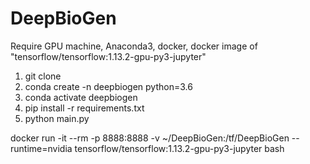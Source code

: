 # DeepBioGen

Require GPU machine, Anaconda3, docker, docker image of "tensorflow/tensorflow:1.13.2-gpu-py3-jupyter"

1. git clone
2. conda create -n deepbiogen python=3.6
3. conda activate deepbiogen
4. pip install -r requirements.txt
5. python main.py



docker run -it --rm -p 8888:8888 -v ~/DeepBioGen:/tf/DeepBioGen --runtime=nvidia tensorflow/tensorflow:1.13.2-gpu-py3-jupyter bash
